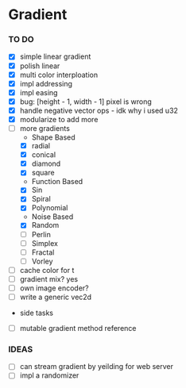 # Gradient

### TO DO 

- [x] simple linear gradient
- [x] polish linear
- [x] multi color interploation
- [x] impl addressing
- [x] impl easing
- [x] bug: [height - 1, width - 1] pixel is wrong
- [x] handle negative vector ops - idk why i used u32
- [x] modularize to add more
- [ ] more gradients
    - Shape Based
    - [x] radial
    - [x] conical
    - [x] diamond
    - [x] square
    - Function Based
    - [x] Sin
    - [x] Spiral
    - [x] Polynomial
    - Noise Based
    - [x] Random
    - [ ] Perlin
    - [ ] Simplex
    - [ ] Fractal
    - [ ] Vorley
- [ ] cache color for t
- [ ] gradient mix? yes
- [ ] own image encoder?
- [ ] write a generic vec2d

- side tasks
- [ ] mutable gradient method reference

### IDEAS

- [ ] can stream gradient by yeilding for web server
- [ ] impl a randomizer